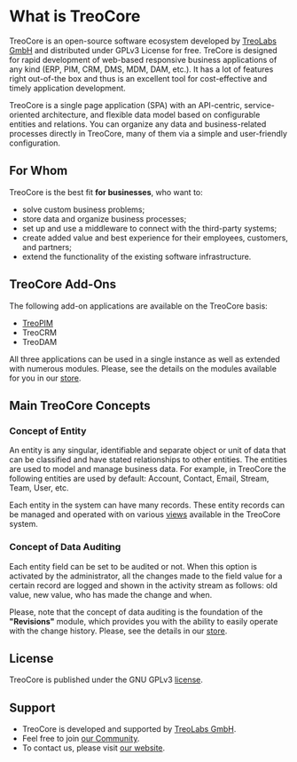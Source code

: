 # What is TreoCore

TreoCore is an open-source software ecosystem developed by [TreoLabs GmbH](https://treolabs.com/) and distributed under GPLv3 License for free. TreCore is designed for rapid development of web-based responsive business applications of any kind (ERP, PIM, CRM, DMS, MDM, DAM, etc.). It has a lot of features right out-of-the box and thus is an excellent tool for cost-effective and timely application development.

TreoCore is a single page application (SPA) with an API-centric, service-oriented architecture, and flexible data model based on configurable entities and relations. You can organize any data and business-related processes directly in TreoCore, many of them via a simple and user-friendly configuration.

## For Whom

TreoCore is the best fit **for businesses**, who want to:

- solve custom business problems;
- store data and organize business processes;
- set up and use a middleware to connect with the third-party systems;
- create added value and best experience for their employees, customers, and partners;
- extend the functionality of the existing software infrastructure.

## TreoCore Add-Ons

The following add-on applications are available on the TreoCore basis:

- [TreoPIM](./what-is-treopim.md)
- TreoCRM
- TreoDAM

All three applications can be used in a single instance as well as extended with numerous modules. Please, see the details on the modules available for you in our [store](https://treopim.com/store).

## Main TreoCore Concepts

### Concept of Entity

An entity is any singular, identifiable and separate object or unit of data that can be classified and have stated relationships to other entities. The entities are used to model and manage business data. For example, in TreoCore the following entities are used by default: Account, Contact, Email, Stream, Team, User, etc. 

Each entity in the system can have many records. These entity records can be managed and operated with on various [views](./views-and-panels.md) available in the TreoCore system.

### Concept of Data Auditing

Each entity field can be set to be audited or not. When this option is activated by the administrator, all the changes made to the field value for a certain record are logged and shown in the activity stream as follows: old value, new value, who has made the change and when. 

Please, note that the concept of data auditing is the foundation of the **"Revisions"** module, which provides you with the ability to easily operate with the change history. Please, see the details in our [store](https://treopim.com/store/revisions).

## License

TreoCore is published under the GNU GPLv3 [license](https://github.com/treolabs/treocore/blob/master/LICENSE.txt).

## Support

- TreoCore is developed and supported by [TreoLabs GmbH](https://treolabs.com/).
- Feel free to join [our Community](https://community.treolabs.com/).
- To contact us, please visit [our website](https://treolabs.com/contact).